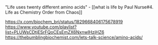 "Life uses twenty different amino acids" - [[what is life by Paul Nurse#4. Life as Chemistry Order from Chaos]]


https://x.com/biochem_bri/status/1829668406175678919
https://www.youtube.com/playlist?list=PLUWsCDtjESrFQoCEsEmZX6NxnwlHzjHZ6
https://thebumblingbiochemist.com/lets-talk-science/amino-acids/

